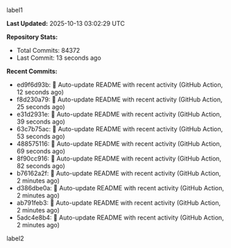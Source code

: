 
label1 
<!-- ACTIVITY_START -->
**Last Updated:** 2025-10-13 03:02:29 UTC

**Repository Stats:**
- Total Commits: 84372
- Last Commit: 13 seconds ago

**Recent Commits:**
- ed9f6d93b: 🤖 Auto-update README with recent activity (GitHub Action, 12 seconds ago)
- f8d230a79: 🤖 Auto-update README with recent activity (GitHub Action, 25 seconds ago)
- e31d2931e: 🤖 Auto-update README with recent activity (GitHub Action, 39 seconds ago)
- 63c7b75ac: 🤖 Auto-update README with recent activity (GitHub Action, 53 seconds ago)
- 488575116: 🤖 Auto-update README with recent activity (GitHub Action, 69 seconds ago)
- 8f90cc916: 🤖 Auto-update README with recent activity (GitHub Action, 82 seconds ago)
- b76162a2f: 🤖 Auto-update README with recent activity (GitHub Action, 2 minutes ago)
- d386dbe0a: 🤖 Auto-update README with recent activity (GitHub Action, 2 minutes ago)
- ab791feb3: 🤖 Auto-update README with recent activity (GitHub Action, 2 minutes ago)
- 5adc4e8b4: 🤖 Auto-update README with recent activity (GitHub Action, 2 minutes ago)
<!-- ACTIVITY_END -->

label2
